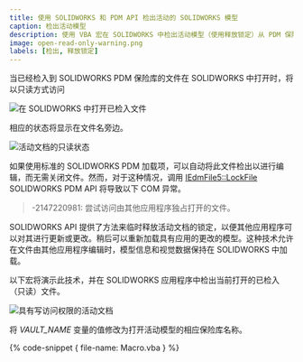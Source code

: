 ```yaml
---
title: 使用 SOLIDWORKS 和 PDM API 检出活动的 SOLIDWORKS 模型
caption: 检出活动模型
description: 使用 VBA 宏在 SOLIDWORKS 中检出活动模型（使用释放锁定）从 PDM 保险库使用 SOLIDWORKS 和 PDM API
image: open-read-only-warning.png
labels: [检出, 释放锁定]
---
```

当已经检入到 SOLIDWORKS PDM 保险库的文件在 SOLIDWORKS 中打开时，将以只读方式访问

![在 SOLIDWORKS 中打开已检入文件](open-read-only-warning.png)

相应的状态将显示在文件名旁边。

![活动文档的只读状态](read-only-file.png)

如果使用标准的 SOLIDWORKS PDM 加载项，可以自动将此文件检出以进行编辑，而无需关闭文件。然而，对于这种情况，调用 [IEdmFile5::LockFile](https://help.solidworks.com/2014/english/api/epdmapi/EPDM.Interop.epdm~EPDM.Interop.epdm.IEdmFile5~LockFile.html) SOLIDWORKS PDM API 将导致以下 COM 异常。

> -2147220981: 尝试访问由其他应用程序独占打开的文件。

SOLIDWORKS API 提供了方法来临时释放活动文档的锁定，以便其他应用程序可以对其进行更新或更改。稍后可以重新加载具有应用的更改的模型。这种技术允许在文件由其他应用程序编辑时，模型信息和视觉数据保持在 SOLIDWORKS 中加载。

以下宏将演示此技术，并在 SOLIDWORKS 应用程序中检出当前打开的已检入（只读）文件。

![具有写访问权限的活动文档](write-access-file.png)

将 *VAULT_NAME* 变量的值修改为打开活动模型的相应保险库名称。

{% code-snippet { file-name: Macro.vba } %}